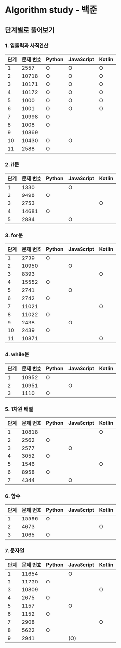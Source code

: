 # Algorithm study - 백준

## 단계별로 풀어보기

### 1. 입출력과 사칙연산

| 단계 | 문제 번호 | Python | JavaScript | Kotlin |
| ---- | --------- | ------ | ---------- | ------ |
| 1    | 2557      | O      | O          | O      |
| 2    | 10718     | O      | O          | O      |
| 3    | 10171     | O      | O          | O      |
| 4    | 10172     | O      | O          | O      |
| 5    | 1000      | O      | O          | O      |
| 6    | 1001      | O      | O          | O      |
| 7    | 10998     | O      |            |        |
| 8    | 1008      | O      |            |        |
| 9    | 10869     |        |            |        |
| 10   | 10430     | O      | O          |        |
| 11   | 2588      | O      |            |        |

### 2. if문

| 단계 | 문제 번호 | Python | JavaScript | Kotlin |
| ---- | --------- | ------ | ---------- | ------ |
| 1    | 1330      |        | O          |        |
| 2    | 9498      | O      |            |        |
| 3    | 2753      |        |            | O      |
| 4    | 14681     | O      |            |        |
| 5    | 2884      |        | O          |        |

### 3. for문

| 단계 | 문제 번호 | Python | JavaScript | Kotlin |
| ---- | --------- | ------ | ---------- | ------ |
| 1    | 2739      | O      |            |        |
| 2    | 10950     |        | O          |        |
| 3    | 8393      |        |            | O      |
| 4    | 15552     | O      |            |        |
| 5    | 2741      |        | O          |        |
| 6    | 2742      | O      |            |        |
| 7    | 11021     |        |            | O      |
| 8    | 11022     | O      |            |        |
| 9    | 2438      |        | O          |        |
| 10   | 2439      | O      |            |        |
| 11   | 10871     |        |            | O      |

### 4. while문

| 단계 | 문제 번호 | Python | JavaScript | Kotlin |
| ---- | --------- | ------ | ---------- | ------ |
| 1    | 10952     | O      |            |        |
| 2    | 10951     |        | O          |        |
| 3    | 1110      | O      |            |        |

### 5. 1차원 배열

| 단계 | 문제 번호 | Python | JavaScript | Kotlin |
| ---- | --------- | ------ | ---------- | ------ |
| 1    | 10818     |        |            | O      |
| 2    | 2562      | O      |            |        |
| 3    | 2577      |        | O          |        |
| 4    | 3052      | O      |            |        |
| 5    | 1546      |        |            | O      |
| 6    | 8958      | O      |            |        |
| 7    | 4344      |        | O          |        |

### 6. 함수

| 단계 | 문제 번호 | Python | JavaScript | Kotlin |
| ---- | --------- | ------ | ---------- | ------ |
| 1    | 15596     | O      |            |        |
| 2    | 4673      |        |            | O      |
| 3    | 1065      | O      |            |        |

### 7. 문자열

| 단계 | 문제 번호 | Python | JavaScript | Kotlin |
| ---- | --------- | ------ | ---------- | ------ |
| 1    | 11654     |        | O          |        |
| 2    | 11720     | O      |            |        |
| 3    | 10809     |        |            | O      |
| 4    | 2675      | O      |            |        |
| 5    | 1157      |        | O          |        |
| 6    | 1152      | O      |            |        |
| 7    | 2908      |        |            | O      |
| 8    | 5622      | O      |            |        |
| 9    | 2941      |        | (O)        |        |

